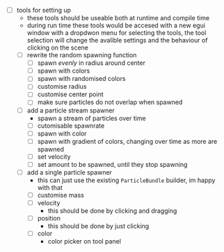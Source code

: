 - [ ] tools for setting up
  - these tools should be useable both at runtime and compile time
  - during run time these tools would be accesed with a new egui window with a
    dropdwon menu for selecting the tools, the tool selection will change the
    avalible settings and the behaviour of clicking on the scene
  - [ ] rewrite the random spawning function
    - [ ] spawn *evenly* in radius around center
    - [ ] spawn with colors
    - [ ] spawn with randomised colors
    - [ ] customise radius
    - [ ] customise center point
    - [ ] make sure particles do not overlap when spawned
  - [ ] add a particle stream spawner
    - spawn a stream of particles over time
    - [ ] cutomisable spawnrate
    - [ ] spawn with color
    - [ ] spawn with gradient of colors, changing over time as more are spawned
    - [ ] set velocity
    - [ ] set amount to be spawned, until they stop spawning
  - [ ] add a single particle spawner
    - this can just use the existing `ParticleBundle` builder, im happy with that
    - [ ] customise mass
    - [ ] velocity
      - this should be done by clicking and dragging
    - [ ] position
      - this should be done by just clicking
    - [ ] color
      - color picker on tool panel
